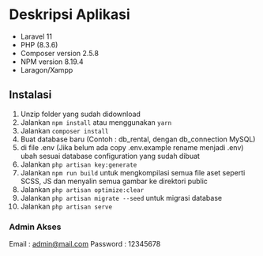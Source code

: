 # Deskripsi Aplikasi

- Laravel 11
- PHP (8.3.6)
- Composer version 2.5.8 
- NPM version 8.19.4
- Laragon/Xampp

## Instalasi

1. Unzip folder yang sudah didownload 
2. Jalankan `npm install` atau menggunakan `yarn`
3. Jalankan `composer install`
4. Buat database baru (Contoh : db_rental, dengan db_connection MySQL)
5. di file .env (Jika belum ada copy .env.example rename menjadi .env) ubah sesuai database configuration yang sudah dibuat
6. Jalankan `php artisan key:generate`
7. Jalankan `npm run build` untuk mengkompilasi semua file aset seperti SCSS, JS dan menyalin semua gambar ke direktori public
8. Jalankan `php artisan optimize:clear`
9. Jalankan `php artisan migrate --seed` untuk migrasi database
10. Jalankan `php artisan serve`

### Admin Akses 

Email : admin@mail.com
Password : 12345678

